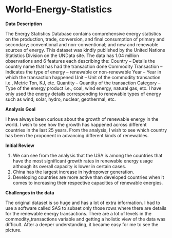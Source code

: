 # World-Energy-Statistics

**Data Description**

The Energy Statistics Database contains comprehensive energy statistics on the production, trade, conversion, and final consumption of primary and secondary; conventional and non-conventional; and new and renewable sources of energy.
This dataset was kindly published by the United Nations Statistics Division on the UNData site. The data has 1.04 million observations and 6 features each describing the:
Country – Details the country name that has had the transaction done
Commodity Transaction – Indicates the type of energy – renewable or non-renewable
Year – Year in which the transaction happened
Unit – Unit of the commodity transaction i.e., Metric Ton, KJ, etc.
Quantity – Quantity of the transaction
Category – Type of the energy product i.e., coal, wind energy, natural gas, etc.
I have only used the energy details corresponding to renewable types of energy such as wind, solar, hydro, nuclear, geothermal, etc.

**Analysis Goal**

I have always been curious about the growth of renewable energy in the world. I wish to see how the growth has happened across different countries in the last 25 years. From the analysis, I wish to see which country has been the proponent in advancing different kinds of renewables.

**Initial Review**

1) We can see from the analysis that the USA is among the countries that have the most significant growth rates in renewable energy usage although its overall capacity is lower in certain cases. 
2) China has the largest increase in hydropower generation. 
3) Developing countries are more active than developed countries when it comes to increasing their respective capacities of renewable energies.

**Challenges in the data**

The original dataset is so huge and has a lot of extra information. I had to use a software called SAS to subset only those rows where there are details for the renewable energy transactions. There are a lot of levels in the commodity_transactions variable and getting a holistic view of the data was difficult. After a deeper understanding, it became easy for me to see the picture.
